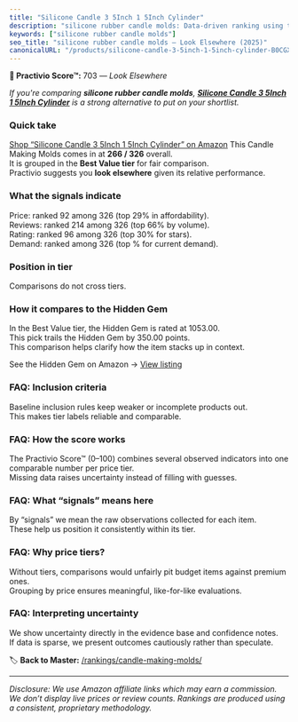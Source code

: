 ```yaml
---
title: "Silicone Candle 3 5Inch 1 5Inch Cylinder"
description: "silicone rubber candle molds: Data-driven ranking using the Practivio Score™. Positioned by quality, value, demand, findability, momentum."
keywords: ["silicone rubber candle molds"]
seo_title: "silicone rubber candle molds — Look Elsewhere (2025)"
canonicalURL: "/products/silicone-candle-3-5inch-1-5inch-cylinder-B0CGX3W9JC/"
---
```


**🚫 Practivio Score™:** 703 — _Look Elsewhere_


*If you're comparing **silicone rubber candle molds**, **[Silicone Candle 3 5Inch 1 5Inch Cylinder](https://www.amazon.com/dp/B0CGX3W9JC?tag=practivio-20)** is a strong alternative to put on your shortlist.*
### Quick take
[Shop “Silicone Candle 3 5Inch 1 5Inch Cylinder” on Amazon](https://www.amazon.com/dp/B0CGX3W9JC?tag=practivio-20)
This Candle Making Molds comes in at **266 / 326** overall.  
It is grouped in the **Best Value tier** for fair comparison.  
Practivio suggests you **look elsewhere** given its relative performance.

### What the signals indicate
Price: ranked 92 among 326 (top 29% in affordability).  
Reviews: ranked 214 among 326 (top 66% by volume).  
Rating: ranked 96 among 326 (top 30% for stars).  
Demand: ranked  among 326 (top % for current demand).

### Position in tier
Comparisons do not cross tiers.

### How it compares to the Hidden Gem
In the Best Value tier, the Hidden Gem is rated at 1053.00.  
This pick trails the Hidden Gem by 350.00 points.  
This comparison helps clarify how the item stacks up in context.  

See the Hidden Gem on Amazon → [View listing](https://www.amazon.com/dp/B07PM3XRXY?tag=practivio-20)

### FAQ: Inclusion criteria
Baseline inclusion rules keep weaker or incomplete products out.  
This makes tier labels reliable and comparable.

### FAQ: How the score works
The Practivio Score™ (0–100) combines several observed indicators into one comparable number per price tier.  
Missing data raises uncertainty instead of filling with guesses.

### FAQ: What “signals” means here
By “signals” we mean the raw observations collected for each item.  
These help us position it consistently within its tier.

### FAQ: Why price tiers?
Without tiers, comparisons would unfairly pit budget items against premium ones.  
Grouping by price ensures meaningful, like-for-like evaluations.

### FAQ: Interpreting uncertainty
We show uncertainty directly in the evidence base and confidence notes.  
If data is sparse, we present outcomes cautiously rather than speculate.


🏷️ **Back to Master:** [/rankings/candle-making-molds/](/rankings/candle-making-molds/)

---
_Disclosure: We use Amazon affiliate links which may earn a commission. We don’t display live prices or review counts. Rankings are produced using a consistent, proprietary methodology._
